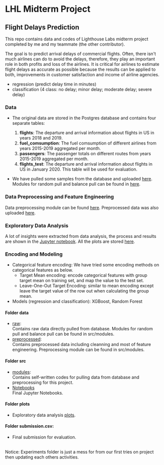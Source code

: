 # LHL Midterm Project
## Flight Delays Prediction

This repo contains data and codes of Lighthouse Labs midterm project completed by me and my teammate (the other contributor). <br>

The goal is to predict arrival delays of commercial flights. Often, there isn't much airlines can do to avoid the delays, therefore, they play an important role in both profits and loss of the airlines. It is critical for airlines to estimate flight delays as accurate as possible because the results can be applied to both, improvements in customer satisfaction and income of airline agencies.
- regression (predict delay time in minutes)
- classification (4 class: no delay; minor delay; moderate delay; severe delay)


### Data

- The original data are stored in the Postgres database and contains four separate tables: 

    1. **flights**: The departure and arrival information about flights in US in years 2018 and 2019.
    2. **fuel_comsumption**: The fuel comsumption of different airlines from years 2015-2019 aggregated per month.
    3. **passengers**: The passenger totals on different routes from years 2015-2019 aggregated per month.
    4. **flights_test**: The departure and arrival information about flights in US in January 2020. This table will be used for evaluation.

- We have pulled some samples from the database and uploaded [here](data/raw). Modules for random pull and balance pull can be found in [here](src/modules).

### Data Preprocessing and Feature Engineering
Data preprocessing module can be found [here](src/modules). Preprocessed data was also uploaded [here](data/preprocessed). <br>

### Exploratory Data Analysis
A lot of insights were extracted from data analysis, the process and results are shown in the [Jupyter notebook](src/notebooks/EDA_and_more_feature_engineering.ipynb). All the plots are stored [here](plots).

### Encoding and Modeling
- Categorical feature encoding: We have tried some encoding methods on categorical features as below.
    - Target Mean encoding: encode categorical features with group target mean on training set, and map the value to the test set.
    - Leave-One-Out Target Encoding: similar to mean encoding except leave the target value of the row out when calculating the group mean.
- Models (regression and classification): XGBoost, Random Forest

#### Folder data
* [raw](data/raw):<br>
    Contains raw data directly pulled from database. Modules for random pull and balance pull can be found in src/modules. <br>
* [preprocessed](data/preprocessed):<br>
    Contains preprocessed data including cleanning and most of feature engineering. Preprocessing module can be found in src/modules. <br>
#### Folder src <br>
* [modules](src/modules): <br>
    Contains self-written codes for pulling data from database and preprocessing for this project. <br>
* [Notebooks](src/notebooks) <br>
    Final Jupyter Notebooks. <br>
#### Folder plots <br>
* Exploratory data analysis [plots](plots). <br>
#### Folder submission.csv: <br>
* Final submission for evaluation. <br>
<br>
Notice: Experiments folder is just a mess for from our first tries on project then updating each others activities.
